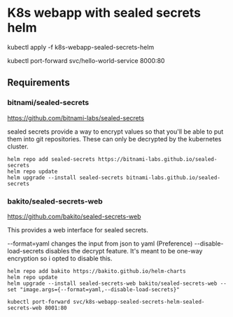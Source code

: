 # K8s webapp with sealed secrets helm

kubectl apply -f k8s-webapp-sealed-secrets-helm

kubectl port-forward svc/hello-world-service 8000:80

## Requirements

### bitnami/sealed-secrets
https://github.com/bitnami-labs/sealed-secrets

sealed secrets provide a way to encrypt values so that you'll be able to put them into git repositories. These can only be decrypted by the kubernetes cluster.

```
helm repo add sealed-secrets https://bitnami-labs.github.io/sealed-secrets
helm repo update
helm upgrade --install sealed-secrets bitnami-labs.github.io/sealed-secrets

```

### bakito/sealed-secrets-web
https://github.com/bakito/sealed-secrets-web

This provides a web interface for sealed secrets.

--format=yaml changes the input from json to yaml (Preference)
--disable-load-secrets disables the decrypt feature. It's meant to be one-way encryption so i opted to disable this.

```
helm repo add bakito https://bakito.github.io/helm-charts
helm repo update
helm upgrade --install sealed-secrets-web bakito/sealed-secrets-web --set "image.args={--format=yaml,--disable-load-secrets}"

kubectl port-forward svc/k8s-webapp-sealed-secrets-helm-sealed-secrets-web 8001:80
```